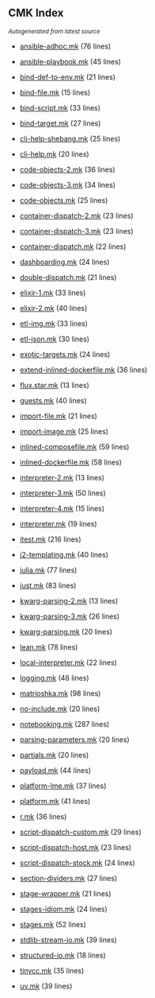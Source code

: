 

## CMK Index

<small><i>Autogenerated from latest source </i></small>

* [ansible-adhoc.mk](./ansible-adhoc.mk) (76 lines)

* [ansible-playbook.mk](./ansible-playbook.mk) (45 lines)

* [bind-def-to-env.mk](./bind-def-to-env.mk) (21 lines)

* [bind-file.mk](./bind-file.mk) (15 lines)

* [bind-script.mk](./bind-script.mk) (33 lines)

* [bind-target.mk](./bind-target.mk) (27 lines)

* [cli-help-shebang.mk](./cli-help-shebang.mk) (25 lines)

* [cli-help.mk](./cli-help.mk) (20 lines)

* [code-objects-2.mk](./code-objects-2.mk) (36 lines)

* [code-objects-3.mk](./code-objects-3.mk) (34 lines)

* [code-objects.mk](./code-objects.mk) (25 lines)

* [container-dispatch-2.mk](./container-dispatch-2.mk) (23 lines)

* [container-dispatch-3.mk](./container-dispatch-3.mk) (23 lines)

* [container-dispatch.mk](./container-dispatch.mk) (22 lines)

* [dashboarding.mk](./dashboarding.mk) (24 lines)

* [double-dispatch.mk](./double-dispatch.mk) (21 lines)

* [elixir-1.mk](./elixir-1.mk) (33 lines)

* [elixir-2.mk](./elixir-2.mk) (40 lines)

* [etl-img.mk](./etl-img.mk) (33 lines)

* [etl-json.mk](./etl-json.mk) (30 lines)

* [exotic-targets.mk](./exotic-targets.mk) (24 lines)

* [extend-inlined-dockerfile.mk](./extend-inlined-dockerfile.mk) (36 lines)

* [flux.star.mk](./flux.star.mk) (13 lines)

* [guests.mk](./guests.mk) (40 lines)

* [import-file.mk](./import-file.mk) (21 lines)

* [import-image.mk](./import-image.mk) (25 lines)

* [inlined-composefile.mk](./inlined-composefile.mk) (59 lines)

* [inlined-dockerfile.mk](./inlined-dockerfile.mk) (58 lines)

* [interpreter-2.mk](./interpreter-2.mk) (13 lines)

* [interpreter-3.mk](./interpreter-3.mk) (50 lines)

* [interpreter-4.mk](./interpreter-4.mk) (15 lines)

* [interpreter.mk](./interpreter.mk) (19 lines)

* [itest.mk](./itest.mk) (216 lines)

* [j2-templating.mk](./j2-templating.mk) (40 lines)

* [julia.mk](./julia.mk) (77 lines)

* [just.mk](./just.mk) (83 lines)

* [kwarg-parsing-2.mk](./kwarg-parsing-2.mk) (13 lines)

* [kwarg-parsing-3.mk](./kwarg-parsing-3.mk) (26 lines)

* [kwarg-parsing.mk](./kwarg-parsing.mk) (20 lines)

* [lean.mk](./lean.mk) (78 lines)

* [local-interpreter.mk](./local-interpreter.mk) (22 lines)

* [logging.mk](./logging.mk) (48 lines)

* [matrioshka.mk](./matrioshka.mk) (98 lines)

* [no-include.mk](./no-include.mk) (20 lines)

* [notebooking.mk](./notebooking.mk) (287 lines)

* [parsing-parameters.mk](./parsing-parameters.mk) (20 lines)

* [partials.mk](./partials.mk) (20 lines)

* [payload.mk](./payload.mk) (44 lines)

* [platform-lme.mk](./platform-lme.mk) (37 lines)

* [platform.mk](./platform.mk) (41 lines)

* [r.mk](./r.mk) (36 lines)

* [script-dispatch-custom.mk](./script-dispatch-custom.mk) (29 lines)

* [script-dispatch-host.mk](./script-dispatch-host.mk) (23 lines)

* [script-dispatch-stock.mk](./script-dispatch-stock.mk) (24 lines)

* [section-dividers.mk](./section-dividers.mk) (27 lines)

* [stage-wrapper.mk](./stage-wrapper.mk) (21 lines)

* [stages-idiom.mk](./stages-idiom.mk) (24 lines)

* [stages.mk](./stages.mk) (52 lines)

* [stdlib-stream-io.mk](./stdlib-stream-io.mk) (39 lines)

* [structured-io.mk](./structured-io.mk) (18 lines)

* [tinycc.mk](./tinycc.mk) (35 lines)

* [uv.mk](./uv.mk) (39 lines)

